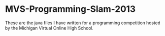 MVS-Programming-Slam-2013
=========================

These are the java files I have written for a programming competition hosted by the Michigan Virtual Online High School.
